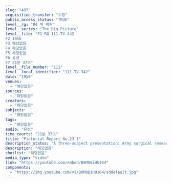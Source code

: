 ```yaml
---
slug: "497"
acquisition_transfer: "수집"
public_access_status: "TRUE"
level__rg: "R4 빅 픽쳐"
level__series: "The Big Picture"
level__file: "F1 RG 111-TV-342
F2 1956
F3 해당없음
F4 해당없음
F5 해당없음
F6 유성
F7 21분 37초"
level__file_number: "111"
level__local_identifier: "111-TV-342"
date: "1956"
venues: 
  - "해당없음"
sources: 
  - "해당없음"
creators: 
  - "해당없음"
subjects: 
  - "해당없음"
tags: 
  - "해당없음"
audio: "유성"
time_courts: "21분 37초"
title: "Pictorial Report No.23 1"
description_status: "A three-subject presentation: Army surgical research; the 'creeple-people' combat TV camera; and a visit to the Bavarian Alps where soldiers take a well-earned Alpine holiday."
description: "해당없음"
shotlist: "해당없음"
media_type: "video"
link: "https://youtube.com/embed/B8M8BiHU164"
components: 
  - "https://img.youtube.com/vi/B8M8BiHU164/sddefault.jpg"
---
```

